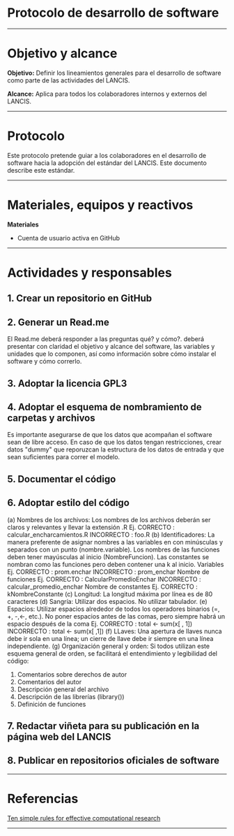 # Protocolo de desarrollo de software

* * *

# Objetivo y alcance

**Objetivo:** Definir los lineamientos generales para el desarrollo de software como parte de las actividades del LANCIS.

**Alcance:** Aplica para todos los colaboradores internos y externos del LANCIS.

* * *

# Protocolo

Este protocolo pretende guiar a los colaboradores en el desarrollo de software hacia la adopción del estándar del LANCIS. Este documento describe este estándar.

* * *

# Materiales, equipos y reactivos

**Materiales**

* Cuenta de usuario activa en GitHub

* * *
# Actividades y responsables

## 1. Crear un repositorio en GitHub

## 2. Generar un Read.me
El Read.me deberá responder a las preguntas qué? y cómo?. deberá presentar con claridad el objetivo y alcance del software, las variables y unidades que lo componen, así como información sobre cómo instalar el software y cómo correrlo.

## 3. Adoptar la licencia GPL3

## 4. Adoptar el esquema de nombramiento de carpetas y archivos
Es importante asegurarse de que los datos que acompañan el software sean de libre acceso. En caso de que los datos tengan restricciones, crear datos "dummy" que reporuzcan la estructura de los datos de entrada y que sean suficientes para correr el modelo.

## 5. Documentar el código

## 6. Adoptar estilo del código

(a) Nombres de los archivos: Los nombres de los archivos deberán ser claros y relevantes y llevar la extensión .R
Ej. CORRECTO :  calcular_encharcamientos.R
      INCORRECTO : foo.R
(b) Identificadores: La manera preferente de asignar nombres a las variables en con minúsculas y separados con un punto (nombre.variable). Los nombres de las funciones deben tener mayúsculas al inicio (NombreFuncion). 
Las constantes se nombran como las funciones pero deben contener una k al inicio.
Variables
Ej. CORRECTO :  prom.enchar
    INCORRECTO : prom_enchar
Nombre de funciones
Ej. CORRECTO :  CalcularPromedioEnchar
    INCORRECTO : calcular_promedio_enchar
Nombre de constantes
Ej. CORRECTO :  kNombreConstante
(c) Longitud: La longitud máxima por línea es de 80 caracteres
(d) Sangría: Utilizar dos espacios. No utilizar tabulador. 
(e) Espacios: Utilizar espacios alrededor de todos los operadores binarios (=, +, -,<-, etc.).
No poner espacios antes de las comas, pero siempre habrá un espacio después de la coma
Ej. CORRECTO :  total <- sum(x[ , 1])
    INCORRECTO : total <- sum(x[ ,1])
(f) LLaves: Una apertura de llaves nunca debe ir sola en una línea; un cierre de llave debe ir siempre en una línea independiente.
(g) Organización general y orden: Si todos utilizan este esquema general de orden, se facilitará el entendimiento y legibilidad del código:
1)	Comentarios sobre derechos de autor
2)	Comentarios del autor
3)	Descripción general del archivo
4)	Descripción de las librerías (library())
5)	Definición de funciones


## 7. Redactar viñeta para su publicación en la página web del LANCIS

## 8. Publicar en repositorios oficiales de software

* * *
# Referencias
[Ten simple rules for effective computational research](http://journals.plos.org/ploscompbiol/article?id=10.1371/journal.pcbi.1003506)

* * *

